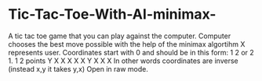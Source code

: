 # Tic-Tac-Toe-With-AI-minimax-
A tic tac toe game that you can play against the computer. Computer chooses the best move possible with the help of the minimax algortihm
X represents user. Coordinates start with 0 and should be in this form:
1 2 or 2 1. 
1 2 points Y          X X X
                      X X Y
                      X X X
                      In other words coordinates are inverse (instead x,y it takes y,x) 
Open in raw mode.
